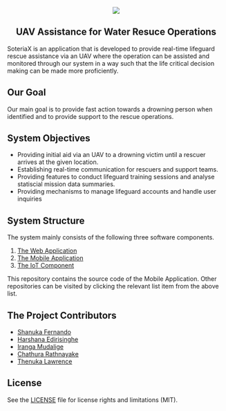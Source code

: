 <p align="center">
<img src="https://i.ibb.co/YtDGFGB/test.png">
</p>

<div align="center">
<h2> UAV Assistance for Water Resuce Operations </h2>
</div>

SoteriaX is an application that is developed to provide real-time lifeguard rescue assistance via an UAV where the operation can be assisted and monitored through our system in a way such that the life critical decision making can be made more proficiently.

## Our Goal

Our main goal is to provide fast action towards a drowning person when identified and to provide support to the rescue operations.
  
## System Objectives
 
-   Providing initial aid via an UAV to a drowning victim until a rescuer arrives at the given location.
-   Establishing real-time communication for rescuers and support teams.
-  Providing features to conduct lifeguard training sessions and analyse statiscial mission data summaries.
- Providing mechanisms to manage lifeguard accounts and handle user inquiries

## System Structure

The system mainly consists of the following three software components. 

 1. [The Web Application](https://github.com/Chathura-Rathnayake/SoteriaX.git)
 2. [The Mobile Application](https://github.com/Chathura-Rathnayake/SoteriaX-mobile.git)
 3. [The IoT Component](https://github.com/Chathura-Rathnayake/SoteriaX-RaspberryPi.git)

This repository contains the source code of the Mobile Application. Other repositories can be visited by clicking the relevant list item from the above list.

## The Project Contributors

 - [Shanuka Fernando](https://github.com/ShanukaNF)
 - [Harshana Edirisinghe](https://github.com/husseyhh)
 - [Iranga Mudalige](https://github.com/iranga97)
 - [Chathura Rathnayake](https://github.com/Chathura-Rathnayake)
 - [Thenuka Lawrence](https://github.com/nukezzzz)

## License

See the [LICENSE](LICENSE) file for license rights and limitations (MIT).

